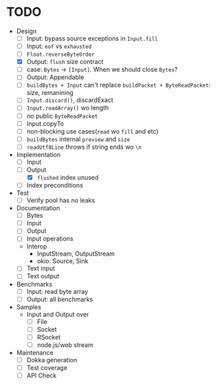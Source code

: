 # TODO
- Design
    - [ ] Input: bypass source exceptions in `Input.fill`
    - [ ] Input: `eof` vs `exhausted`
    - [ ] `Float.reverseByteOrder`
    - [x] Output: `flush` size contract
    - [ ] case: `Bytes` -> `[Input]`. When we should close `Bytes`?
    - [ ] Output: Appendable
    - [ ] `buildBytes + Input` can't replace `buildPacket + ByteReadPacket`: size, remanining
    - [ ] `Input.discard()`, discardExact
    - [ ] `Input.readArray()` wo length
    - [ ] no public `ByteReadPacket`
    - [ ] Input.copyTo
    - [ ] non-blocking use cases(`read` wo `fill` and etc)
    - [ ] `buildBytes` internal `preview` and `size`
    - [ ] `readUtf8Line` throws if string ends wo `\n`
- Implementation
    - [ ] Input
    - [ ] Output
        - [x] `flushed` index unused
    - [ ] Index preconditions
- Test
    - [ ] Verify pool has no leaks
- Documentation
    - [ ] Bytes
    - [ ] Input
    - [ ] Output
    - [ ] Input operations
    - Interop
        - InputStream, OutputStream
        - okio: Source, Sink
    - [ ] Text input
    - [ ] Text output
- Benchmarks
    - [ ] Input: read byte array
    - [ ] Output: all benchmarks
- Samples
    - Input and Output over 
        - [ ] File
        - [ ] Socket
        - [ ] RSocket
        - [ ] node.js/web stream
- Maintenance
    - [ ] Dokka generation
    - [ ] Test coverage
    - [ ] API Check
